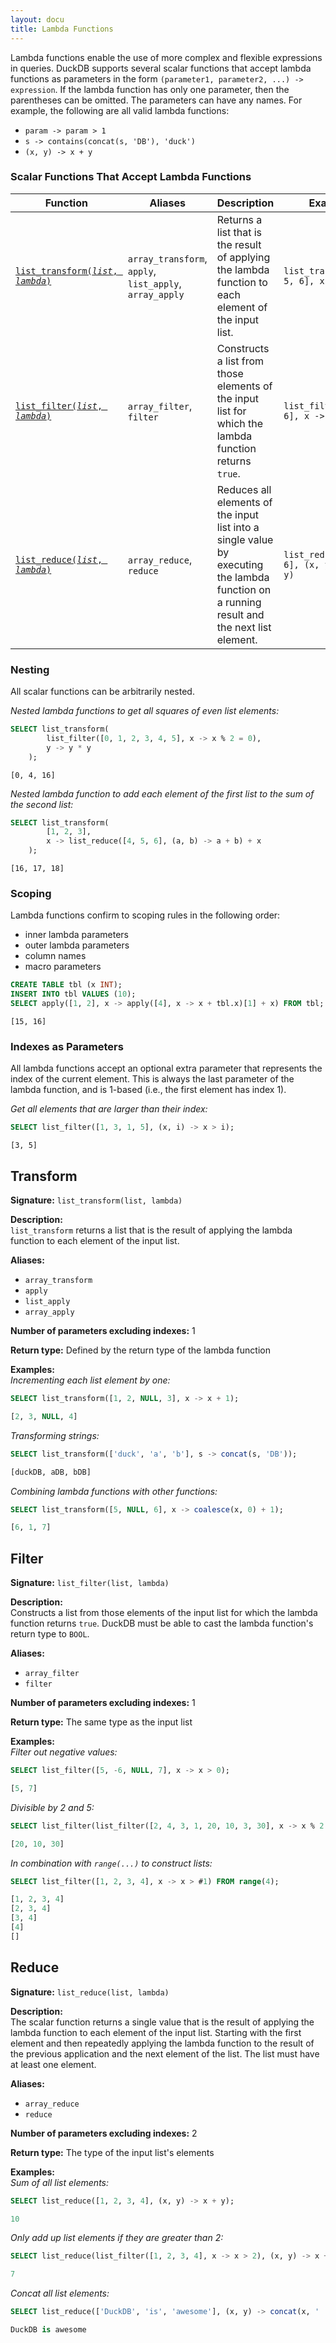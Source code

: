 ```yaml
---
layout: docu
title: Lambda Functions
---
```


Lambda functions enable the use of more complex and flexible expressions in queries.
DuckDB supports several scalar functions that accept lambda functions as parameters
in the form `(parameter1, parameter2, ...) -> expression`.
If the lambda function has only one parameter, then the parentheses can be omitted.
The parameters can have any names.
For example, the following are all valid lambda functions:

- `param -> param > 1`
- `s -> contains(concat(s, 'DB'), 'duck')`
- `(x, y) -> x + y`

### Scalar Functions That Accept Lambda Functions

| Function | Aliases | Description | Example | Result |
|--|--|---|--|-|
| [`list_transform(`*`list`*`, `*`lambda`*`)`](#transform) | `array_transform`, `apply`, `list_apply`, `array_apply` | Returns a list that is the result of applying the lambda function to each element of the input list.                                       | `list_transform([4, 5, 6], x -> x + 1)`   | `[5, 6, 7]` |
| [`list_filter(`*`list`*`, `*`lambda`*`)`](#filter)      | `array_filter`, `filter`                                | Constructs a list from those elements of the input list for which the lambda function returns `true`.                                      | `list_filter([4, 5, 6], x -> x > 4)`      | `[5, 6]`    |
| [`list_reduce(`*`list`*`, `*`lambda`*`)`](#reduce)      | `array_reduce`, `reduce`                                | Reduces all elements of the input list into a single value by executing the lambda function on a running result and the next list element. | `list_reduce([4, 5, 6], (x, y) -> x + y)` | `15`        |

### Nesting

All scalar functions can be arbitrarily nested.

_Nested lambda functions to get all squares of even list elements:_
```sql
SELECT list_transform(
        list_filter([0, 1, 2, 3, 4, 5], x -> x % 2 = 0),
        y -> y * y
    );
```
```text
[0, 4, 16]
```
_Nested lambda function to add each element of the first list to the sum of the second list:_
```sql
SELECT list_transform(
        [1, 2, 3],
        x -> list_reduce([4, 5, 6], (a, b) -> a + b) + x
    );
```
```text
[16, 17, 18]
```

### Scoping

Lambda functions confirm to scoping rules in the following order:
- inner lambda parameters
- outer lambda parameters
- column names
- macro parameters

```sql
CREATE TABLE tbl (x INT);
INSERT INTO tbl VALUES (10);
SELECT apply([1, 2], x -> apply([4], x -> x + tbl.x)[1] + x) FROM tbl;
```
```text
[15, 16]
```

### Indexes as Parameters
All lambda functions accept an optional extra parameter that represents the index of the current element.
This is always the last parameter of the lambda function, and is 1-based (i.e., the first element has index 1).

_Get all elements that are larger than their index:_
```sql
SELECT list_filter([1, 3, 1, 5], (x, i) -> x > i);
```
```text
[3, 5]
```

## Transform

**Signature:** `list_transform(list, lambda)`

**Description:**  
`list_transform` returns a list that is the result of applying the lambda function to each element of the input list.

**Aliases:**  
- `array_transform`
- `apply`
- `list_apply`
- `array_apply`
 
**Number of parameters excluding indexes:** 1

**Return type:** Defined by the return type of the lambda function

**Examples:**  
_Incrementing each list element by one:_
```sql
SELECT list_transform([1, 2, NULL, 3], x -> x + 1);
```
```sql
[2, 3, NULL, 4]
```
_Transforming strings:_
```sql
SELECT list_transform(['duck', 'a', 'b'], s -> concat(s, 'DB'));
```
```sql
[duckDB, aDB, bDB]
```
_Combining lambda functions with other functions:_
```sql
SELECT list_transform([5, NULL, 6], x -> coalesce(x, 0) + 1);
```
```sql
[6, 1, 7]
```

## Filter

**Signature:** `list_filter(list, lambda)`

**Description:**  
Constructs a list from those elements of the input list for which the lambda function returns `true`.
DuckDB must be able to cast the lambda function's return type to `BOOL`.

**Aliases:**  
- `array_filter`
- `filter`

**Number of parameters excluding indexes:** 1

**Return type:** The same type as the input list

**Examples:**  
_Filter out negative values:_
```sql
SELECT list_filter([5, -6, NULL, 7], x -> x > 0);
```
```sql
[5, 7]
```
_Divisible by 2 and 5:_
```sql
SELECT list_filter(list_filter([2, 4, 3, 1, 20, 10, 3, 30], x -> x % 2 == 0), y -> y % 5 == 0);
```
```sql
[20, 10, 30]
```
_In combination with `range(...)` to construct lists:_
```sql
SELECT list_filter([1, 2, 3, 4], x -> x > #1) FROM range(4);
```
```sql
[1, 2, 3, 4]
[2, 3, 4]
[3, 4]
[4]
[]
```

## Reduce

**Signature:** `list_reduce(list, lambda)`

**Description:**  
The scalar function returns a single value
that is the result of applying the lambda function to each element of the input list.
Starting with the first element
and then repeatedly applying the lambda function to the result of the previous application and the next element of the list.
The list must have at least one element.

**Aliases:**  
- `array_reduce`
- `reduce`

**Number of parameters excluding indexes:** 2

**Return type:** The type of the input list's elements

**Examples:**  
_Sum of all list elements:_
```sql
SELECT list_reduce([1, 2, 3, 4], (x, y) -> x + y);
```
```sql
10
```
_Only add up list elements if they are greater than 2:_
```sql
SELECT list_reduce(list_filter([1, 2, 3, 4], x -> x > 2), (x, y) -> x + y);
```
```sql
7
```
_Concat all list elements:_
```sql
SELECT list_reduce(['DuckDB', 'is', 'awesome'], (x, y) -> concat(x, ' ', y));
```
```sql
DuckDB is awesome
```
